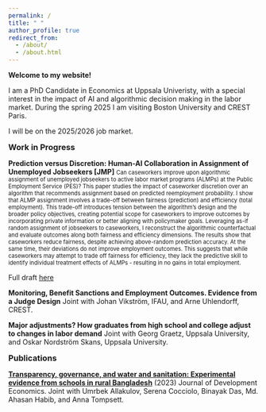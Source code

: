 ```yaml
---
permalink: /
title: " "
author_profile: true
redirect_from: 
  - /about/
  - /about.html
---
```


**Welcome to my website!** 

I am a PhD Candidate in Economics at Uppsala Univeristy, with a special interest in the impact of AI and algorithmic decision making in the labor market. During the spring 2025 I am visiting Boston University and CREST Paris.

I will be on the 2025/2026 job market.


<span style="font-size: 1.15em">**Work in Progress**</span>

**Prediction versus Discretion: 
Human-AI Collaboration in Assignment of Unemployed Jobseekers [JMP]**
<span style="font-size: 0.8em"> Can caseworkers improve upon algorithmic assignment of unemployed jobseekers to active labor market programs (ALMPs) at the Public Employment Service (PES)? This paper studies the impact of caseworker discretion over an algorithm that recommends assignment based on predicted reemployment probability. I show that ALMP assignment involves a trade-off between fairness (prediction) and efficiency (total employment). This trade-off introduces tension between the algorithm’s design and the broader policy objectives, creating potential scope for caseworkers to improve outcomes by incorporating private information or better aligning with policymaker goals. Leveraging as-if random assignment of jobseekers to caseworkers, I reconstruct the algorithmic counterfactual and evaluate outcomes along both fairness and efficiency dimensions. The results show that caseworkers reduce fairness, despite achieving above-random prediction accuracy. At the same time, their deviations do not improve employment outcomes. This suggests that while caseworkers may attempt to trade off fairness for efficiency, they lack the predictive skill to identify individual treatment effects of ALMPs - resulting in no gains in total employment.

Full draft [here](https://www.dropbox.com/scl/fi/mkwh4ob4lz20xqhn120sk/Caseworker-vs-algorithmic-prediction-of-jobseeker-success-MAIN.pdf?rlkey=jbbt8ggc3csn8fd0slusmt0ul&st=0ib7h9wz&dl=0)</span>

**Monitoring, Benefit Sanctions and Employment Outcomes. Evidence from a Judge Design** 
Joint with Johan Vikström, IFAU, and Arne Uhlendorff, CREST.  

**Major adjustments? How graduates from high school and college adjust to changes in labor demand** 
Joint with Georg Graetz, Uppsala University, and Oskar Nordström Skans, Uppsala University.  

<span style="font-size: 1.15em">**Publications**</span>

[**Transparency, governance, and water and sanitation: Experimental evidence from schools in rural Bangladesh**](https://www.sciencedirect.com/science/article/pii/S0304387823000378) (2023) Journal of Development Economics. 
Joint with Umrbek Allakulov, Serena Cocciolo, Binayak Das, Md. Ahasan Habib, and Anna Tompsett.


